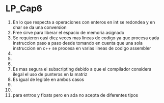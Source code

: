 # LP_Cap6
1. En lo que respecta a operaciones con enteros en int se redondea y en char se da una conversion
2. Free sirve para liberar el espacio de memoria asignado
3. Se requieren casi diez veces mas lineas de codigo ya que procesa cada instruccion paso a paso desde tomando en cuenta que una sola instruccion en c++ se procesa en varias lineas de codigo assembler
4. 
5.
6. 
7. Es mas segura el subscripting debido a que el compilador considera ilegal el uso de punteros en la matriz
8. Es igual de legible en ambos casos
9.
10.
11. para entros y floats pero en ada no acepta de diferentes tipos
